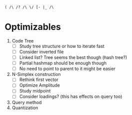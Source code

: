 
```text
( /\ /? /\ \/ [- |_ /\
```

# Optimizables
1. Code Tree
    - [ ] Study tree structure or how to iterate fast
    - [ ] Consider inverted file
    - [ ] Linked list? Tree seems the best though (hash tree?)
    - [ ] Partial hashmap should be enough though
    - [ ] No need to point to parent to it might be easier
1. N-Simplex construction
    - [ ] Rethink first vector
    - [ ] Optimize Amplitude
    - [ ] Study midpoint
    - [ ] Consider loadings? (this has effects on query too)

2. Query method
3. Quantization